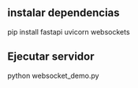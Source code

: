 ## instalar dependencias
pip install fastapi uvicorn websockets

## Ejecutar servidor
python websocket_demo.py